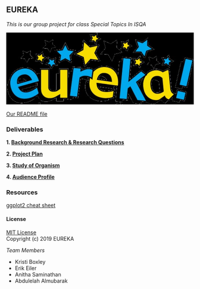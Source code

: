 ## EUREKA
_This is our group project for class Special Topics In ISQA_

![Our Picture](Eureka.jpg)

[Our README file](https://github.com/Abdulelah01/EUREKA/blob/master/README.md)

### Deliverables
**1. [Background Research & Research Questions](https://github.com/Abdulelah01/EUREKA/blob/master/BackgroundResearch%26RQs/BR%26RQ_BackgroundResearch%26RQs.md)**

**2. [Project Plan](https://github.com/Abdulelah01/EUREKA/blob/master/Project_Plan.md)**

**3. [Study of Organism](https://github.com/Abdulelah01/EUREKA/blob/master/StudyOrganism.md)**

**4. [Audience Profile](https://github.com/Abdulelah01/EUREKA/blob/master/AudienceProfile/AudienceProfile.md)**

### Resources
[ggplot2 cheat sheet](https://github.com/rstudio/cheatsheets/blob/master/data-visualization-2.1.pdf)  

#### License
[MIT License](https://github.com/Abdulelah01/EUREKA/blob/master/LICENSE)  
Copyright (c) 2019 EUREKA

_Team Members_ 
* Kristi Boxley
* Erik Eiler
* Anitha Saminathan
* Abdulelah Almubarak

